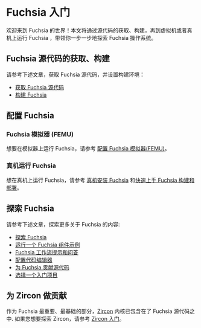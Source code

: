 <!-- 
# Fuchsia getting started

Welcome to Fuchsia! This guide walks you through the steps to get Fuchsia source code,
build Fuchsia, and run Fuchsia on an emulator or hardware device. 

-->

# Fuchsia 入门

欢迎来到 Fuchsia 的世界！本文将通过源代码的获取、构建，再到虚拟机或者真机上运行 Fuchsia ，带领你一步一步地探索 Fuchsia 操作系统。

<!-- 
## Get Fuchsia source and build Fuchsia

To download the Fuchsia source code and set up your build environment, follow
these instructions:

 * [Get Fuchsia source code](/docs/get-started/get_fuchsia_source.md)
 * [Build Fuchsia](/docs/get-started/build_fuchsia.md) 

-->

## Fuchsia 源代码的获取、构建

请参考下述文章，获取 Fuchsia 源代码，并设置构建环境：

 * [获取 Fuchsia 源代码](/get-started/get_fuchsia_source.md)
 * [构建 Fuchsia](/get-started/build_fuchsia.md)

<!-- 
## Set up Fuchsia 

### Fuchsia emulator (FEMU)

To set up and run the Fuchsia emulator (FEMU), see
[Set up the Fuchsia emulator (FEMU)](/docs/get-started/set_up_femu.md). 
-->

## 配置 Fuchsia 

### Fuchsia 模拟器 (FEMU)

想要在模拟器上运行 Fuchsia，请参考 [配置 Fuchsia 模拟器(FEMU)](/get-started/set_up_femu.md)。

<!-- 
### Fuchsia on a device

To set up a hardware device, follow the steps in
[Installing Fuchsia on a device](/docs/development/hardware/paving.md)
and [Build and pave quickstart](/docs/development/build/build_and_pave_quickstart.md). 
-->

### 真机运行 Fuchsia 

想在真机上运行 Fuchsia，请参考 [真机安装 Fuchsia](/development/hardware/paving.md) 和[快速上手 Fuchsia 构建和部署](/development/build/build_and_pave_quickstart.md)。

<!-- 
## Explore Fuchsia

You can explore Fuchsia further in the following guides:

 *   [Explore Fuchsia basics](/docs/get-started/explore_fuchsia.md)
 *   [Run an example Fuchsia component](/docs/development/run/run-examples.md)
 *   [Fuchsia workflow tips and questions](/docs/development/source_code/workflow_tips_and_faq.md)
 *   [Configure editors](/docs/development/editors/)
 *   [Contribute to Fuchsia source code](/docs/development/source_code/contribute_changes.md)
 *   [Find a starter project](/docs/contribute/open_projects/) 
 -->

## 探索 Fuchsia

请参考下述文章，探索更多关于 Fuchsia 的内容:

 *   [探索 Fuchsia](/get-started/explore_fuchsia.md)
 *   [运行一个 Fuchsia 组件示例](/development/run/run-examples.md)
 *   [Fuchsia 工作流提示和问答](/development/source_code/workflow_tips_and_faq.md)
 *   [配置代码编辑器](/development/editors/)
 *   [为 Fuchsia 贡献源代码](/development/source_code/contribute_changes.md)
 *   [选择一个入门项目](/contribute/open_projects/)

<!-- 
## Contribute to Zircon

Fuchsia source code includes [Zircon](/docs/concepts/kernel/README.md), the core platform
that underpins Fuchsia. To work on Zircon, see
[Getting started with Zircon](/docs/development/kernel/getting_started.md). 
-->

## 为 Zircon 做贡献

作为 Fuchsia 最重要、最基础的部分，[Zircon](/concepts/kernel/README.md) 内核已包含在了 Fuchsia 源代码之中. 如果您想要探索 Zircon，请参考
[Zircon 入门](/development/kernel/getting_started.md)。